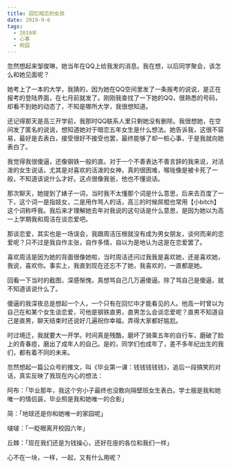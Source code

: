```yaml
---
title: 回忆暗恋的女孩
date: 2019-9-6
tags:
  - 2019年
  - 心事
  - 校园
---
```


忽然想起来邹俊琳，她当年在QQ上给我发的消息。我在想，以后同学聚会，该怎么和她见面呢？

她考上了一本的大学，我猜的，因为她在QQ空间里发了一条报考的说说，是正在报考的登陆界面，在七月前就发了。刚刚我查找了一下她的QQ，很熟悉的号码，却看不到她的动态了，不知是哪所大学，我很想知道。

还记得那天是高三开学前，我那时QQ联系人里只剩她没有删除。我很想她，在空间发了匿名的说说，想知道她对于暗恋五年女生是什么想法。她告诉我，这很不容易，最好是去表白，接受很好不接受也罢，最终能够了却一桩心事，于是我就向她表白了。

我觉得我很傻逼，还像钢铁一般的直。对于一个不善表达不善言辞的我来说，对活泼的女生说话，尤其是对喜欢的活泼的女神，真的很困难，喉咙像是被卡死了一般，不知道该说什么才好。这点很像我爸，他也不懂说话。

那次聊天，她提到了婊子一词，当时我不太懂那个词是什么意思，后来去百度了一下，这个词一是指妓女，二是用作骂人的话，高三的时候屌棍也常用【小bitch】这个词称呼我。我后来才理解她去年对我说的这句话是什么意思，是因为她以为高一上学期我和周洁在谈恋爱吧。

那谈恋爱，其实也是一场误会，我跟周洁压根就没有成为男女朋友，谈何而来的恋爱呢？只不过是我自作主张，自作多情，自以为是地认为这是在恋爱罢了。

喜欢周洁是因为她的背面很像她啦，当时周洁还问过我我是喜欢她，还是喜欢她，我说，喜欢你。事实上，我直到现在还忘不了她，我喜欢的，一直都是她。

回看一下当时的截图，深感惭愧，真想骂自己几万遍傻逼。除了骂自己是傻逼，就不知道该说什么了。

傻逼的我深夜总是想起一个人，一个只有在回忆中才能看见的人。他高一时曾以为自己在和某个女生谈恋爱，可他是钢铁直男，直男怎么会谈恋爱呢？直男不知道自己是直男，聊天结束时还说好几遍祝你幸福，弄得大家都好尴尬。

时过境迁，我就要大一开学。时间真是残酷，磨坏了骑乘五年的自行车，磨破了脸上的青春痘，磨出了成年人的自己。是的，同学们也成年了，差不多年纪出生的我们，都有着不同的未来。

忽然想起一篇公众号的推文，叫《毕业第一课：钱钱钱钱钱》，追后一段搞笑的对话，真实反映了我现在内心的想法：

阿布：「毕业那年，我这个穷小子最终也没敢向隔壁班女生表白。学士服是我和她唯一的情侣装，毕业照是我和她唯一的合影」

简：「地球还是你和她唯一的家园呢」

啵啵：「一眨眼离开校园六年」

丘棘：「现在我们还是为钱操心，还好在座的各位和我们一样」

心不在一块，一样，一起，又有什么用呢？
